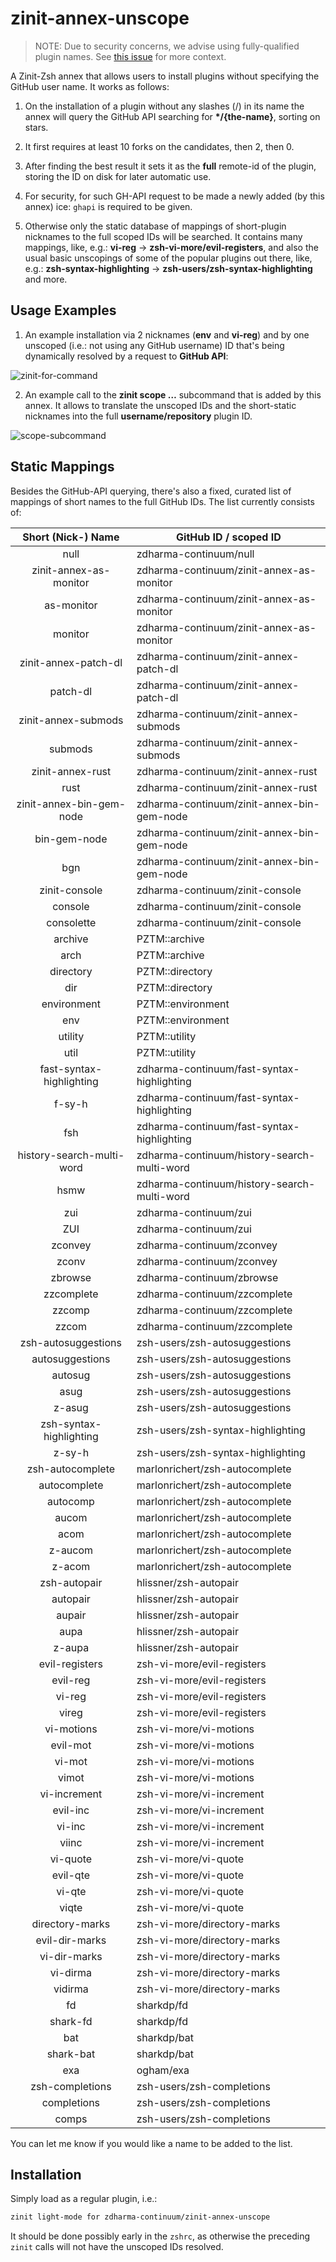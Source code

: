 # zinit-annex-unscope

> NOTE: Due to security concerns, we advise using fully-qualified plugin names. See [this issue](https://github.com/zdharma-continuum/zinit-annex-unscope/issues/4#issue-1059794405) for more context.

A Zinit-Zsh annex that allows users to install plugins without specifying the GitHub
user name. It works as follows:

1. On the installation of a plugin without any slashes (/) in its name the
   annex will query the GitHub API searching for **\*/{the-name}**, sorting on
   stars.

2. It first requires at least 10 forks on the candidates, then 2, then 0.

3. After finding the best result it sets it as the **full** remote-id of the
   plugin, storing the ID on disk for later automatic use.

4. For security, for such GH-API request to be made a newly added (by this
   annex) ice: `ghapi` is required to be given.

5. Otherwise only the static database of mappings of short-plugin nicknames to
   the full scoped IDs will be searched. It contains many mappings, like, e.g.:
   **vi-reg** → **zsh-vi-more/evil-registers**, and also the usual basic
   unscopings of some of the popular plugins out there, like, e.g.:
   **zsh-syntax-highlighting** → **zsh-users/zsh-syntax-highlighting** and
   more.

## Usage Examples

1. An example installation via 2 nicknames (**env** and **vi-reg**) and by one
unscoped (i.e.: not using any GitHub username) ID that's being dynamically
resolved by a request to **GitHub API**:

![zinit-for-command](https://raw.githubusercontent.com/zdharma-continuum/zinit-annex-unscope/master/images/unscope-zinit-for.png)

2. An example call to the **zinit scope …** subcommand that is added by this
annex. It allows to translate the unscoped IDs and the short-static
nicknames into the full **username/repository** plugin ID.

![scope-subcommand](https://raw.githubusercontent.com/zdharma-continuum/zinit-annex-unscope/master/images/unscope-scope-cmd.png)

## Static Mappings

Besides the GitHub-API querying, there's also a fixed, curated list of mappings
of short names to the full GitHub IDs. The list currently consists of:

| Short (Nick-) Name        | GitHub ID / scoped ID                       |
|:-------------------------:|---------------------------------------------|
| null                      | zdharma-continuum/null                      |
| zinit-annex-as-monitor            | zdharma-continuum/zinit-annex-as-monitor            |
| as-monitor                | zdharma-continuum/zinit-annex-as-monitor            |
| monitor                   | zdharma-continuum/zinit-annex-as-monitor            |
| zinit-annex-patch-dl              | zdharma-continuum/zinit-annex-patch-dl              |
| patch-dl                  | zdharma-continuum/zinit-annex-patch-dl              |
| zinit-annex-submods               | zdharma-continuum/zinit-annex-submods               |
| submods                   | zdharma-continuum/zinit-annex-submods               |
| zinit-annex-rust                  | zdharma-continuum/zinit-annex-rust                  |
| rust                      | zdharma-continuum/zinit-annex-rust                  |
| zinit-annex-bin-gem-node          | zdharma-continuum/zinit-annex-bin-gem-node          |
| bin-gem-node              | zdharma-continuum/zinit-annex-bin-gem-node          |
| bgn                       | zdharma-continuum/zinit-annex-bin-gem-node          |
| zinit-console             | zdharma-continuum/zinit-console             |
| console                   | zdharma-continuum/zinit-console             |
| consolette                | zdharma-continuum/zinit-console             |
| archive                   | PZTM::archive                               |
| arch                      | PZTM::archive                               |
| directory                 | PZTM::directory                             |
| dir                       | PZTM::directory                             |
| environment               | PZTM::environment                           |
| env                       | PZTM::environment                           |
| utility                   | PZTM::utility                               |
| util                      | PZTM::utility                               |
| fast-syntax-highlighting  | zdharma-continuum/fast-syntax-highlighting  |
| f-sy-h                    | zdharma-continuum/fast-syntax-highlighting  |
| fsh                       | zdharma-continuum/fast-syntax-highlighting  |
| history-search-multi-word | zdharma-continuum/history-search-multi-word |
| hsmw                      | zdharma-continuum/history-search-multi-word |
| zui                       | zdharma-continuum/zui                       |
| ZUI                       | zdharma-continuum/zui                       |
| zconvey                   | zdharma-continuum/zconvey                   |
| zconv                     | zdharma-continuum/zconvey                   |
| zbrowse                   | zdharma-continuum/zbrowse                   |
| zzcomplete                | zdharma-continuum/zzcomplete                |
| zzcomp                    | zdharma-continuum/zzcomplete                |
| zzcom                     | zdharma-continuum/zzcomplete                |
| zsh-autosuggestions       | zsh-users/zsh-autosuggestions               |
| autosuggestions           | zsh-users/zsh-autosuggestions               |
| autosug                   | zsh-users/zsh-autosuggestions               |
| asug                      | zsh-users/zsh-autosuggestions               |
| z-asug                    | zsh-users/zsh-autosuggestions               |
| zsh-syntax-highlighting   | zsh-users/zsh-syntax-highlighting           |
| z-sy-h                    | zsh-users/zsh-syntax-highlighting           |
| zsh-autocomplete          | marlonrichert/zsh-autocomplete              |
| autocomplete              | marlonrichert/zsh-autocomplete              |
| autocomp                  | marlonrichert/zsh-autocomplete              |
| aucom                     | marlonrichert/zsh-autocomplete              |
| acom                      | marlonrichert/zsh-autocomplete              |
| z-aucom                   | marlonrichert/zsh-autocomplete              |
| z-acom                    | marlonrichert/zsh-autocomplete              |
| zsh-autopair              | hlissner/zsh-autopair                       |
| autopair                  | hlissner/zsh-autopair                       |
| aupair                    | hlissner/zsh-autopair                       |
| aupa                      | hlissner/zsh-autopair                       |
| z-aupa                    | hlissner/zsh-autopair                       |
| evil-registers            | zsh-vi-more/evil-registers                  |
| evil-reg                  | zsh-vi-more/evil-registers                  |
| vi-reg                    | zsh-vi-more/evil-registers                  |
| vireg                     | zsh-vi-more/evil-registers                  |
| vi-motions                | zsh-vi-more/vi-motions                      |
| evil-mot                  | zsh-vi-more/vi-motions                      |
| vi-mot                    | zsh-vi-more/vi-motions                      |
| vimot                     | zsh-vi-more/vi-motions                      |
| vi-increment              | zsh-vi-more/vi-increment                    |
| evil-inc                  | zsh-vi-more/vi-increment                    |
| vi-inc                    | zsh-vi-more/vi-increment                    |
| viinc                     | zsh-vi-more/vi-increment                    |
| vi-quote                  | zsh-vi-more/vi-quote                        |
| evil-qte                  | zsh-vi-more/vi-quote                        |
| vi-qte                    | zsh-vi-more/vi-quote                        |
| viqte                     | zsh-vi-more/vi-quote                        |
| directory-marks           | zsh-vi-more/directory-marks                 |
| evil-dir-marks            | zsh-vi-more/directory-marks                 |
| vi-dir-marks              | zsh-vi-more/directory-marks                 |
| vi-dirma                  | zsh-vi-more/directory-marks                 |
| vidirma                   | zsh-vi-more/directory-marks                 |
| fd                        | sharkdp/fd                                  |
| shark-fd                  | sharkdp/fd                                  |
| bat                       | sharkdp/bat                                 |
| shark-bat                 | sharkdp/bat                                 |
| exa                       | ogham/exa                                   |
| zsh-completions           | zsh-users/zsh-completions                   |
| completions               | zsh-users/zsh-completions                   |
| comps                     | zsh-users/zsh-completions                   |

You can let me know if you would like a name to be added to the list.

## Installation

Simply load as a regular plugin, i.e.:

```zsh
zinit light-mode for zdharma-continuum/zinit-annex-unscope
```

It should be done possibly early in the `zshrc`, as otherwise the preceding
`zinit` calls will not have the unscoped IDs resolved.

<!-- vim:set ft=markdown tw=79 autoindent fo+=a1n: -->
